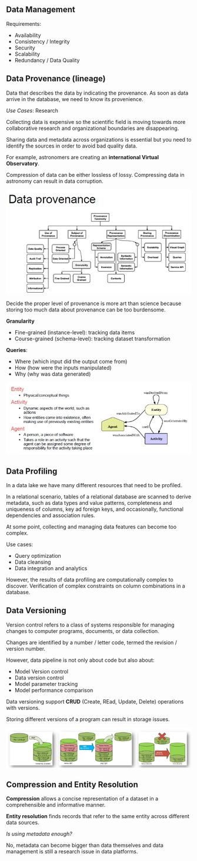 ## Data Management

Requirements:

- Availability
- Consistency / Integrity
- Security
- Scalability
- Redundancy / Data Quality


## Data Provenance (lineage)

Data that describes the data by indicating the provenance.
As soon as data arrive in the database, we need to know its provenience.

*Use Cases*: Research

Collecting data is expensive so the scientific field is moving towards more collaborative research and organizational boundaries are disappearing.

Sharing data and metadata across organizations is essential but you need to identify the sources in order to avoid bad quality data.

For example, astronomers are creating an **international Virtual Observatory**.

Compression of data can be either lossless of lossy. Compressing data in astronomy can result in data corruption.

![](provenance.jpg)

Decide the proper level of provenance is more art than science because storing too much data about provenance can be too burdensome.

**Granularity**

- Fine-grained (instance-level): tracking data items
- Course-grained (schema-level): tracking dataset transformation

**Queries**:

- Where (which input did the output come from)
- How (how were the inputs manipulated)
- Why (why was data generated)

![](prov.jpg)

## Data Profiling

In a data lake we have many different resources that need to be profiled.

In a relational scenario, tables of a relational database are scanned to derive metadata, such as data types and value patterns, completeness and uniqueness of columns, key ad foreign keys, and occasionally, functional dependencies and association rules.

At some point, collecting and managing data features can become too complex.

Use cases:

- Query optimization
- Data cleansing
- Data integration and analytics

However, the results of data profiling are computationally complex to discover.
Verification of complex constraints on column combinations in a database.

## Data Versioning

Version control refers to a class of systems responsible for managing changes to computer programs, documents, or data collection.

Changes are identified by a number / letter code, termed the revision / version number.

However, data pipeline is not only about code but also about:

- Model Version control
- Data version control
- Model parameter tracking
- Model performance comparison

Data versioning support **CRUD** (Create, REad, Update, Delete) operations with versions.

Storing different versions of a program can result in storage issues. 

![](versioning.jpg)

## Compression and Entity Resolution

**Compression** allows a concise representation of a dataset in a comprehensible and informative manner.

**Entity resolution** finds records that refer to the same entity across different data sources.

*Is using metadata enough?*

No, metadata can become bigger than data themselves and data management is still a research issue in data platforms.
